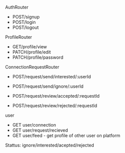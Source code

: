 AuthRouter

- POST/signup
- POST/login
- POST/logout

ProfileRouter

- GET/profile/view
- PATCH/profile/edit
- PATCH/profile/password

ConnectionRequestRouter

- POST/request/send/interested/:userId
- POST/request/send/ignore/:userId

- POST/request/review/accepted/:requestId
- POST/request/review/rejected/:requestId

user

- GET user/connection
- GET user/request/recieved
- GET user/feed - get profile of other user on platform

Stattus: ignore/interested/acepted/rejected
